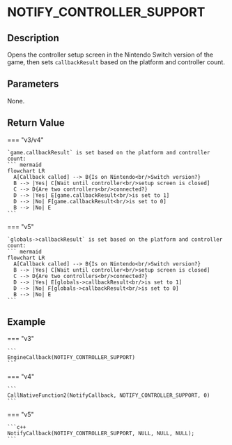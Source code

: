 # NOTIFY_CONTROLLER_SUPPORT

## Description
Opens the controller setup screen in the Nintendo Switch version of the game, then sets `callbackResult` based on the platform and controller count.

## Parameters
None.

## Return Value
=== "v3/v4"

    `game.callbackResult` is set based on the platform and controller count:
    ``` mermaid
    flowchart LR
      A[Callback called] --> B{Is on Nintendo<br/>Switch version?}
      B --> |Yes| C[Wait until controller<br/>setup screen is closed]
      C --> D{Are two controllers<br/>connected?}
      D --> |Yes| E[game.callbackResult<br/>is set to 1]
      D --> |No| F[game.callbackResult<br/>is set to 0]
      B --> |No| E
    ```

=== "v5"

    `globals->callbackResult` is set based on the platform and controller count:
    ``` mermaid
    flowchart LR
      A[Callback called] --> B{Is on Nintendo<br/>Switch version?}
      B --> |Yes| C[Wait until controller<br/>setup screen is closed]
      C --> D{Are two controllers<br/>connected?}
      D --> |Yes| E[globals->callbackResult<br/>is set to 1]
      D --> |No| F[globals->callbackResult<br/>is set to 0]
      B --> |No| E
    ```

## Example
=== "v3"

    ```
    EngineCallback(NOTIFY_CONTROLLER_SUPPORT)
    ```

=== "v4"

    ```
    CallNativeFunction2(NotifyCallback, NOTIFY_CONTROLLER_SUPPORT, 0)
    ```

=== "v5"

    ```c++
    NotifyCallback(NOTIFY_CONTROLLER_SUPPORT, NULL, NULL, NULL);
    ```